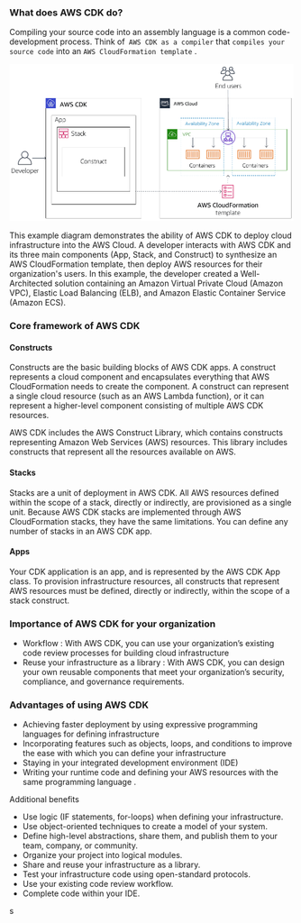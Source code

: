 ### What does AWS CDK do?

Compiling your source code into an assembly language is a common code-development process. Think of` AWS CDK as a compiler` that `compiles your source code` into an `AWS CloudFormation template` .

<img src="images\01.png">

This example diagram demonstrates the ability of AWS CDK to deploy cloud infrastructure into the AWS Cloud. A developer interacts with AWS CDK and its three main components (App, Stack, and Construct) to synthesize an AWS CloudFormation template, then deploy AWS resources for their organization's users. In this example, the developer created a Well-Architected solution containing an Amazon Virtual Private Cloud (Amazon VPC), Elastic Load Balancing (ELB), and Amazon Elastic Container Service (Amazon ECS).


### Core framework of AWS CDK

#### Constructs
Constructs are the basic building blocks of AWS CDK apps. A construct represents a cloud component and encapsulates everything that AWS CloudFormation needs to create the component. A construct can represent a single cloud resource (such as an AWS Lambda function), or it can represent a higher-level component consisting of multiple AWS CDK resources.

AWS CDK includes the AWS Construct Library, which contains constructs representing Amazon Web Services (AWS) resources. This library includes constructs that represent all the resources available on AWS.

#### Stacks
Stacks are a unit of deployment in AWS CDK. All AWS resources defined within the scope of a stack, directly or indirectly, are provisioned as a single unit. Because AWS CDK stacks are implemented through AWS CloudFormation stacks, they have the same limitations. You can define any number of stacks in an AWS CDK app.

#### Apps
Your CDK application is an app, and is represented by the AWS CDK App class. To provision infrastructure resources, all constructs that represent AWS resources must be defined, directly or indirectly, within the scope of a stack construct.


### Importance of AWS CDK for your organization
- Workflow : With AWS CDK, you can use your organization’s existing code review processes for building cloud infrastructure
- Reuse your infrastructure as a library : With AWS CDK, you can design your own reusable components that meet your organization’s security, compliance, and governance requirements. 

### Advantages of using AWS CDK
- Achieving faster deployment by using expressive programming languages for defining infrastructure
- Incorporating features such as objects, loops, and conditions to improve the ease with which you can define your infrastructure
- Staying in your integrated development environment (IDE)
- Writing your runtime code and defining your AWS resources with the same programming language .

Additional benefits 
- Use logic (IF statements, for-loops) when defining your infrastructure.
- Use object-oriented techniques to create a model of your system.
- Define high-level abstractions, share them, and publish them to your team, company, or community.
- Organize your project into logical modules.
- Share and reuse your infrastructure as a library.
- Test your infrastructure code using open-standard protocols.
- Use your existing code review workflow.
- Complete code within your IDE.

s
